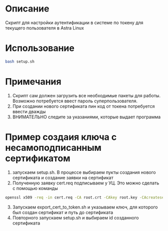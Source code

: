 # Описание
Скрипт для настройки аутентификации в системе по токену для текущего пользователя в Astra Linux

# Использование
```bash
bash setup.sh
```

# Примечания
1. Скрипт сам должен загрузить все необходимые пакеты для работы. Возможно потребуется ввест пароль суперпользователя.
2. При создании нового сертификата пин код от токена потребуется ввести дважды
3. ВНИМАТЕЛЬНО следите за указаниями, которые выдает программа


# Пример создаия ключа с несамоподписанным сертификатом
1. запускаем setup.sh. В процессе выбираем пукты создания нового сертификата и создание заявки на сертификат
2. Полученную заявку cert.req подписываем у УЦ. Это можно сделать с помощью команды
```bash
openssl x509 -req -in cert.req -CA root.crt -CAkey root.key -CAcreateserial -out cert.crt -days 365 -outform DER
```
3. Запускаем export_cert_to_token.sh и указываем ключ, для которого был создан сертификат и путь до сертификата
4. Повторного запускаем setup.sh и выбираем id созданного сертификата
